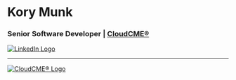 # Kory Munk
### Senior Software Developer | [CloudCME®](https://cloud-cme.com)
[![LinkedIn Logo](https://img.shields.io/badge/LinkedIn-0077B5?style=for-the-badge&logo=linkedin&logoColor=white)](https://www.linkedin.com/in/korymunk/)

<hr/>

[![CloudCME® Logo](http://cloud-cme.com/images/2019/CloudCME-Large.png)](https://cloud-cme.com)
<!---
KMunk/KMunk is a ✨ special ✨ repository because its `README.md` (this file) appears on your GitHub profile.
You can click the Preview link to take a look at your changes.
--->
